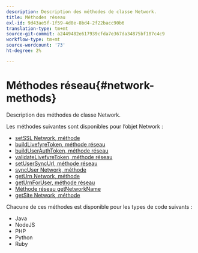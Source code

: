 ```yaml
---
description: Description des méthodes de classe Network.
title: Méthodes réseau
exl-id: 9d43ae5f-1f59-4d0e-8bd4-2f22bacc90b6
translation-type: tm+mt
source-git-commit: a2449482e617939cfda7e367da34875bf187c4c9
workflow-type: tm+mt
source-wordcount: '73'
ht-degree: 2%

---
```


# Méthodes réseau{#network-methods}

Description des méthodes de classe Network.

Les méthodes suivantes sont disponibles pour l’objet Network :

* [setSSL Network, méthode](#r_setssl_method)
* [buildLivefyreToken, méthode réseau](#r_buildlivefyretoken_method)
* [buildUserAuthToken, méthode réseau](#r_builduserauthtoken_method)
* [validateLivefyreToken, méthode réseau](#validatelivefyretoken_method)
* [setUserSyncUrl, méthode réseau](#r_setusersyncurl_method)
* [syncUser Network, méthode](#r_syncuser_method)
* [getUrn Network, méthode](#r_geturn_method)
* [getUrnForUser, méthode réseau](#r_geturnforuser_method)
* [Méthode réseau getNetworkName](#r_getnetworkname_method)
* [getSite Network, méthode](#r_getsite_method)

Chacune de ces méthodes est disponible pour les types de code suivants :

* Java
* NodeJS
* PHP
* Python
* Ruby
